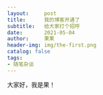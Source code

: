 ```yaml
---
layout:     post
title:      我的博客开通了
subtitle:   给大家打个招呼
date:       2021-05-04
author:     果果
header-img: img/the-first.png
catalog: false
tags:
- 随笔杂谈
---
```


大家好，我是果！
